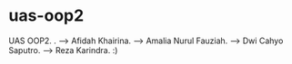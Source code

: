 # uas-oop2

UAS OOP2. . 
--> Afidah Khairina. 
--> Amalia Nurul Fauziah. 
--> Dwi Cahyo Saputro. 
--> Reza Karindra. :)
